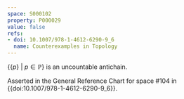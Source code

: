 ```yaml
---
space: S000102
property: P000029
value: false
refs:
- doi: 10.1007/978-1-4612-6290-9_6
  name: Counterexamples in Topology
---
```


$\{\{p\}\ |\ p \in \mathbb{P}\}$ is an uncountable antichain.

Asserted in the General Reference Chart for space #104 in
{{doi:10.1007/978-1-4612-6290-9_6}}.

